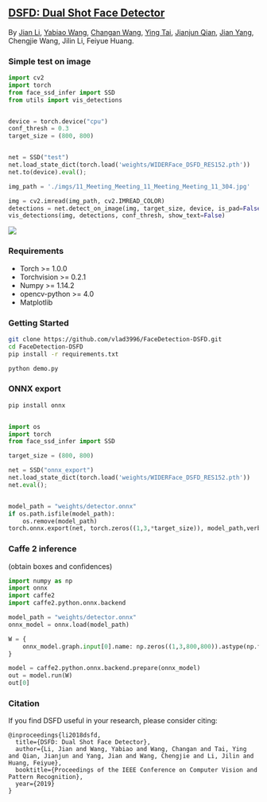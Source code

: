 ## [DSFD: Dual Shot Face Detector](https://arxiv.org/abs/1810.10220)

By [Jian Li](https://lijiannuist.github.io/), [Yabiao Wang](https://github.com/ChaunceyWang), [Changan Wang](https://github.com/HiKapok), [Ying Tai](https://tyshiwo.github.io/), [Jianjun Qian](http://www.escience.cn/people/JianjunQian/index.html), [Jian Yang](https://scholar.google.com/citations?user=6CIDtZQAAAAJ&hl=zh-CN&oi=sra), Chengjie Wang, Jilin Li, Feiyue Huang.


### Simple test on image

```python
import cv2
import torch
from face_ssd_infer import SSD
from utils import vis_detections


device = torch.device("cpu")
conf_thresh = 0.3
target_size = (800, 800)


net = SSD("test")
net.load_state_dict(torch.load('weights/WIDERFace_DSFD_RES152.pth'))
net.to(device).eval();

img_path = './imgs/11_Meeting_Meeting_11_Meeting_Meeting_11_304.jpg'

img = cv2.imread(img_path, cv2.IMREAD_COLOR)
detections = net.detect_on_image(img, target_size, device, is_pad=False, keep_thresh=conf_thresh)
vis_detections(img, detections, conf_thresh, show_text=False)

```
<img src="https://raw.githubusercontent.com/vlad3996/FaceDetection-DSFD/master/imgs/out.png"/>


### Requirements

- Torch >= 1.0.0
- Torchvision >= 0.2.1
- Numpy >=  1.14.2
- opencv-python >= 4.0
- Matplotlib


### Getting Started

```bash
git clone https://github.com/vlad3996/FaceDetection-DSFD.git
cd FaceDetection-DSFD
pip install -r requirements.txt

python demo.py

```


### ONNX export 

``` bash
pip install onnx
```
```python

import os
import torch
from face_ssd_infer import SSD

target_size = (800, 800)

net = SSD("onnx_export")
net.load_state_dict(torch.load('weights/WIDERFace_DSFD_RES152.pth'))
net.eval();


model_path = "weights/detector.onnx"
if os.path.isfile(model_path):
    os.remove(model_path)
torch.onnx.export(net, torch.zeros((1,3,*target_size)), model_path,verbose=True, input_names=["Input"], output_names=["Output"]);

```


### Caffe 2 inference 

(obtain boxes and confidences)


```python
import numpy as np
import onnx
import caffe2
import caffe2.python.onnx.backend

model_path = "weights/detector.onnx"
onnx_model = onnx.load(model_path)

W = {
    onnx_model.graph.input[0].name: np.zeros((1,3,800,800)).astype(np.float32)
}

model = caffe2.python.onnx.backend.prepare(onnx_model)
out = model.run(W)
out[0]
```

### Citation
If you find DSFD useful in your research, please consider citing: 
```
@inproceedings{li2018dsfd,
  title={DSFD: Dual Shot Face Detector},
  author={Li, Jian and Wang, Yabiao and Wang, Changan and Tai, Ying and Qian, Jianjun and Yang, Jian and Wang, Chengjie and Li, Jilin and Huang, Feiyue},
  booktitle={Proceedings of the IEEE Conference on Computer Vision and Pattern Recognition},
  year={2019}
}
```
